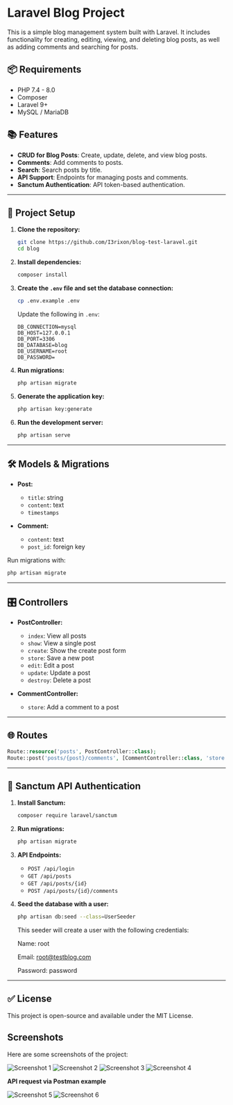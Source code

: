 # Laravel Blog Project

This is a simple blog management system built with Laravel. It includes functionality for creating, editing, viewing, and deleting blog posts, as well as adding comments and searching for posts.

## 📦 Requirements
- PHP 7.4 - 8.0
- Composer
- Laravel 9+
- MySQL / MariaDB

## 📚 Features
- **CRUD for Blog Posts**: Create, update, delete, and view blog posts.
- **Comments**: Add comments to posts.
- **Search**: Search posts by title.
- **API Support**: Endpoints for managing posts and comments.
- **Sanctum Authentication**: API token-based authentication.

---

## 🚀 Project Setup

1. **Clone the repository:**
   ```bash
   git clone https://github.com/I3rixon/blog-test-laravel.git
   cd blog
   ```

2. **Install dependencies:**
   ```bash
   composer install
   ```

3. **Create the `.env` file and set the database connection:**
   ```bash
   cp .env.example .env
   ```
   Update the following in `.env`:
   ```plaintext
   DB_CONNECTION=mysql
   DB_HOST=127.0.0.1
   DB_PORT=3306
   DB_DATABASE=blog
   DB_USERNAME=root
   DB_PASSWORD=
   ```

4. **Run migrations:**
   ```bash
   php artisan migrate
   ```

5. **Generate the application key:**
   ```bash
   php artisan key:generate
   ```

6. **Run the development server:**
   ```bash
   php artisan serve
   ```

---

## 🛠️ Models & Migrations

- **Post:**
  - `title`: string
  - `content`: text
  - `timestamps`

- **Comment:**
  - `content`: text
  - `post_id`: foreign key

Run migrations with:
```bash
php artisan migrate
```

---

## 🎛️ Controllers

- **PostController:**
  - `index`: View all posts
  - `show`: View a single post
  - `create`: Show the create post form
  - `store`: Save a new post
  - `edit`: Edit a post
  - `update`: Update a post
  - `destroy`: Delete a post

- **CommentController:**
  - `store`: Add a comment to a post

---

## 🌐 Routes

```php
Route::resource('posts', PostController::class);
Route::post('posts/{post}/comments', [CommentController::class, 'store'])->name('comments.store');
```

---

## 🔐 Sanctum API Authentication

1. **Install Sanctum:**
   ```bash
   composer require laravel/sanctum
   ```
2. **Run migrations:**
   ```bash
   php artisan migrate
   ```
3. **API Endpoints:**
   - `POST /api/login`
   - `GET /api/posts`
   - `GET /api/posts/{id}`
   - `POST /api/posts/{id}/comments`
4. **Seed the database with a user:**
    ```bash
    php artisan db:seed --class=UserSeeder
    ```
    This seeder will create a user with the following credentials:

    Name: root

    Email: root@testblog.com

    Password: password
---


## ✅ License
This project is open-source and available under the MIT License.

## Screenshots

Here are some screenshots of the project:

![Screenshot 1](Screenshot_1.png)
![Screenshot 2](Screenshot_2.png)
![Screenshot 3](Screenshot_3.png)
![Screenshot 4](Screenshot_4.png)

**API request via Postman example**

![Screenshot 5](Screenshot_5.png)
![Screenshot 6](Screenshot_6.png)